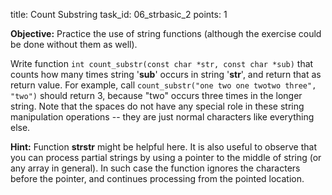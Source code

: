 title: Count Substring
task_id: 06_strbasic_2
points: 1


**Objective:** Practice the use of string functions (although the
exercise could be done without them as well).

Write function `int count_substr(const char *str, const char *sub)`
that counts how many times string '**sub**' occurs in string
'**str**', and return that as return value. For example, call
`count_substr("one two one twotwo three", "two")` should return 3,
because "two" occurs three times in the longer string. Note that the
spaces do not have any special role in these string manipulation
operations -- they are just normal characters like everything else.

**Hint:** Function **strstr** might be helpful here. It is also useful
to observe that you can process partial strings by using a pointer to
the middle of string (or any array in general). In such case the
function ignores the characters before the pointer, and continues
processing from the pointed location.
